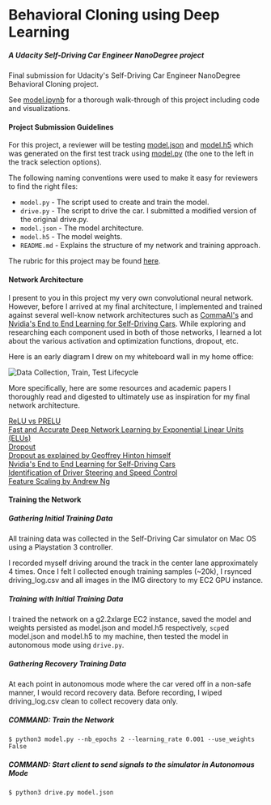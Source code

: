# Behavioral Cloning using Deep Learning
##### A Udacity Self-Driving Car Engineer NanoDegree project

Final submission for Udacity's Self-Driving Car Engineer NanoDegree Behavioral Cloning project.

See [model.ipynb](model.ipynb) for a thorough walk-through of this project including code and visualizations.


#### Project Submission Guidelines

For this project, a reviewer will be testing [model.json](model.json) and [model.h5](model.h5) which was generated on the first test track using [model.py](model.py) (the one to the left in the track selection options).

The following naming conventions were used to make it easy for reviewers to find the right files:

* `model.py` - The script used to create and train the model.
* `drive.py` - The script to drive the car. I submitted a modified version of the original drive.py.
* `model.json` - The model architecture.
* `model.h5` - The model weights.
* `README.md` - Explains the structure of my network and training approach.

The rubric for this project may be found [here](https://review.udacity.com/#!/rubrics/432/view).

#### Network Architecture

I present to you in this project my very own convolutional neural network. However, before I arrived at my final architecture, I implemented and trained against several well-know network architectures such as [CommaAI's](https://github.com/commaai/research/blob/master/train_steering_model.py) and [Nvidia's End to End Learning for Self-Driving Cars](http://images.nvidia.com/content/tegra/automotive/images/2016/solutions/pdf/end-to-end-dl-using-px.pdf). While exploring and researching each component used in both of those networks, I learned a lot about the various activation and optimization functions, dropout, etc.

Here is an early diagram I drew on my whiteboard wall in my home office:

![Data Collection, Train, Test Lifecycle](https://zimmerfamily.slack.com/files/matthew/F3DAEHU9K/fullsizerender.jpg)

More specifically, here are some resources and academic papers I thoroughly read and digested to ultimately use as inspiration for my final network architecture.

[ReLU vs PRELU](https://arxiv.org/pdf/1502.01852v1.pdf)  
[Fast and Accurate Deep Network Learning by Exponential Linear Units (ELUs)](https://arxiv.org/abs/1511.07289)  
[Dropout](http://www.cs.toronto.edu/~rsalakhu/papers/srivastava14a.pdf)  
[Dropout as explained by Geoffrey Hinton himself](https://www.youtube.com/watch?v=vAVOY8frLlQ)  
[Nvidia's End to End Learning for Self-Driving Cars](http://images.nvidia.com/content/tegra/automotive/images/2016/solutions/pdf/end-to-end-dl-using-px.pdf)  
[Identification of Driver Steering and Speed Control](http://www2.eng.cam.ac.uk/~djc13/vehicledynamics/downloads/Odhams_PhDthesis_Sep06.pdf)  
[Feature Scaling by Andrew Ng](https://youtu.be/aJmorz9gD4g)  



#### Training the Network

##### Gathering Initial Training Data

All training data was collected in the Self-Driving Car simulator on Mac OS using a Playstation 3 controller. 

I recorded myself driving around the track in the center lane approximately 4 times. Once I felt I collected enough training samples (~20k), I rsynced driving_log.csv and all images in the IMG directory to my EC2 GPU instance.

##### Training with Initial Training Data

I trained the network on a g2.2xlarge EC2 instance, saved the model and weights persisted as model.json and model.h5 respectively, `scp`ed model.json and model.h5 to my machine, then tested the model in autonomous mode using `drive.py`.

##### Gathering Recovery Training Data

At each point in autonomous mode where the car vered off in a non-safe manner, I would record recovery data. Before recording, I wiped driving_log.csv clean to collect recovery data only.

##### COMMAND: Train the Network

`$ python3 model.py --nb_epochs 2 --learning_rate 0.001 --use_weights False`

##### COMMAND: Start client to send signals to the simulator in Autonomous Mode

`$ python3 drive.py model.json`



